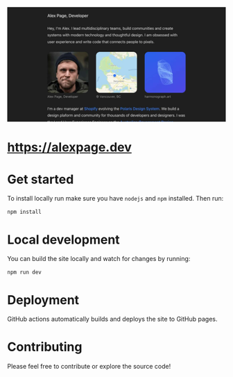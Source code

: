 <img src="https://github.com/alex-page/alexpage.dev/blob/main/src/images/site.jpg?raw=true">

# https://alexpage.dev

# Get started

To install locally run make sure you have `nodejs` and `npm` installed. Then run:
```
npm install
```

# Local development

You can build the site locally and watch for changes by running:
```
npm run dev
```

# Deployment

GitHub actions automatically builds and deploys the site to GitHub pages.

# Contributing

Please feel free to contribute or explore the source code!
